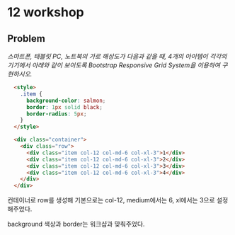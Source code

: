 # 12 workshop

## Problem

*스마트폰, 태블릿 PC, 노트북의 가로 해상도가 다음과 같을 때, 4개의 아이템이 각각의 기기에서 아래와 같이 보이도록 Bootstrap Responsive Grid System을 이용하여 구현하시오.*

```html
  <style>
    .item {
      background-color: salmon;
      border: 1px solid black;
      border-radius: 5px;
    }
  </style>

  <div class="container">
    <div class="row">
      <div class="item col-12 col-md-6 col-xl-3">1</div>
      <div class="item col-12 col-md-6 col-xl-3">2</div>
      <div class="item col-12 col-md-6 col-xl-3">3</div>
      <div class="item col-12 col-md-6 col-xl-3">4</div>
    </div>
  </div>
```

컨테이너로 row를 생성해 기본으로는 col-12, medium에서는 6, xl에서는 3으로 설정해주었다.

background 색상과 border는 워크샵과 맞춰주었다.
